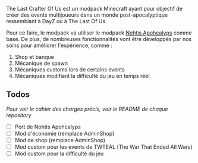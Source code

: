 The Last Crafter Of Us est un modpack Minecraft ayant pour objectif de créer des events multijoueurs dans un monde post-apocalyptique ressemblant à DayZ ou à The Last Of Us.

Pour ce faire, le modpack va utiliser le modpack [Nohtis Apohcalyps](https://www.curseforge.com/minecraft/modpacks/nohtis-apohcalyps) comme base.
De plus, de nombreuses fonctionnalités vont être développés par nos soins pour améliorer l'expérience, comme :
1. Shop et banque
2. Mécanique de spawn
3. Mécaniques customs lors de certains events
4. Mécaniques modifiant la difficulté du jeu en temps réel

## Todos
*Pour voir le cahier des charges précis, voir le README de chaque repository*
- [ ] Port de Nohtis Apohcalyps
- [ ] Mod d'économie (remplace AdminShop)
- [ ] Mod de shop (remplace AdminShop)
- [ ] Mod custom pour les events de TWTEAL (The War That Ended All Wars)
- [ ] Mod custom pour la difficulté du jeu
